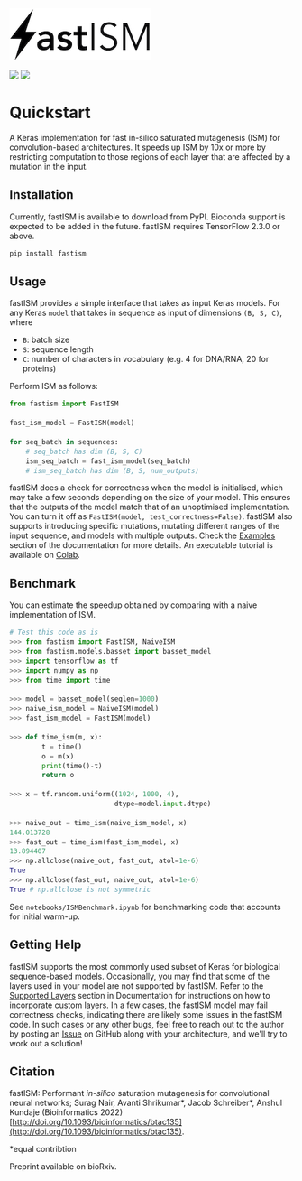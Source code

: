 [![](https://github.com/kundajelab/fastISM/raw/docs/images/logo.jpeg)](https://github.com/kundajelab/fastISM)

[![](https://img.shields.io/pypi/v/fastism.svg)](https://pypi.org/project/fastism/) [![](https://readthedocs.org/projects/fastism/badge/?version=latest)](https://fastism.readthedocs.io/en/latest/?badge=latest)

# Quickstart

A Keras implementation for fast in-silico saturated mutagenesis (ISM) for convolution-based architectures. It speeds up ISM by 10x or more by restricting computation to those regions of each layer that are affected by a mutation in the input.

## Installation

Currently, fastISM is available to download from PyPI. Bioconda support is expected to be added in the future. fastISM requires TensorFlow 2.3.0 or above.
```bash
pip install fastism
```

## Usage

fastISM provides a simple interface that takes as input Keras models. For any Keras ``model`` that takes in sequence as input of dimensions `(B, S, C)`, where
- `B`: batch size
- `S`: sequence length
- `C`: number of characters in vocabulary (e.g. 4 for DNA/RNA, 20 for proteins)

Perform ISM as follows:

```python
from fastism import FastISM

fast_ism_model = FastISM(model)

for seq_batch in sequences:
    # seq_batch has dim (B, S, C)
    ism_seq_batch = fast_ism_model(seq_batch)
    # ism_seq_batch has dim (B, S, num_outputs) 
```

fastISM does a check for correctness when the model is initialised, which may take a few seconds depending on the size of your model. This ensures that the outputs of the model match that of an unoptimised implementation. You can turn it off as `FastISM(model, test_correctness=False)`. fastISM also supports introducing specific mutations, mutating different ranges of the input sequence, and models with multiple outputs. Check the [Examples](https://fastism.readthedocs.io/en/latest/examples.html) section of the documentation for more details. An executable tutorial is available on [Colab](https://colab.research.google.com/github/kundajelab/fastISM/blob/master/notebooks/colab/DeepSEA.ipynb).

## Benchmark
You can estimate the speedup obtained by comparing with a naive implementation of ISM.
```python
# Test this code as is
>>> from fastism import FastISM, NaiveISM
>>> from fastism.models.basset import basset_model
>>> import tensorflow as tf
>>> import numpy as np
>>> from time import time

>>> model = basset_model(seqlen=1000)
>>> naive_ism_model = NaiveISM(model)
>>> fast_ism_model = FastISM(model)

>>> def time_ism(m, x):
        t = time()
        o = m(x)
        print(time()-t)
        return o

>>> x = tf.random.uniform((1024, 1000, 4),
                          dtype=model.input.dtype)

>>> naive_out = time_ism(naive_ism_model, x)
144.013728
>>> fast_out = time_ism(fast_ism_model, x)
13.894407
>>> np.allclose(naive_out, fast_out, atol=1e-6) 
True
>>> np.allclose(fast_out, naive_out, atol=1e-6) 
True # np.allclose is not symmetric
```

See `notebooks/ISMBenchmark.ipynb` for benchmarking code that accounts for initial warm-up.

## Getting Help
fastISM supports the most commonly used subset of Keras for biological sequence-based models. Occasionally, you may find that some of the layers used in your model are not supported by fastISM. Refer to the [Supported Layers](https://fastism.readthedocs.io/en/latest/layers.html) section in Documentation for instructions on how to incorporate custom layers. In a few cases, the fastISM model may fail correctness checks, indicating there are likely some issues in the fastISM code. In such cases or any other bugs, feel free to reach out to the author by posting an [Issue](https://github.com/kundajelab/fastISM/issues) on GitHub along with your architecture, and we'll try to work out a solution!

## Citation
fastISM: Performant *in-silico* saturation mutagenesis for convolutional neural networks; Surag Nair, Avanti Shrikumar*, Jacob Schreiber*, Anshul Kundaje (Bioinformatics 2022)
[http://doi.org/10.1093/bioinformatics/btac135](http://doi.org/10.1093/bioinformatics/btac135). 

\*equal contribtion 

Preprint available on bioRxiv.

